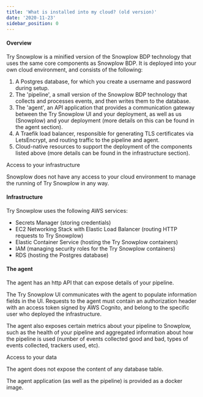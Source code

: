 ```yaml
---
title: 'What is installed into my cloud? (old version)'
date: '2020-11-23'
sidebar_position: 0
---
```


#### Overview

Try Snowplow is a minified version of the Snowplow BDP technology that uses the same core components as Snowplow BDP. It is deployed into your own cloud environment, and consists of the following:

1. A Postgres database, for which you create a username and password during setup.
2. The 'pipeline', a small version of the Snowplow BDP technology that collects and processes events, and then writes them to the database.
3. The 'agent', an API application that provides a communication gateway between the Try Snowplow UI and your deployment, as well as us (Snowplow) and your deployment (more details on this can be found in the agent section).
4. A Traefik load balancer, responsible for generating TLS certificates via LetsEncrypt, and routing traffic to the pipeline and agent.
5. Cloud-native resources to support the deployment of the components listed above (more details can be found in the infrastructure section).

Access to your infrastructure

Snowplow does not have any access to your cloud environment to manage the running of Try Snowplow in any way.

#### Infrastructure

Try Snowplow uses the following AWS services:

- Secrets Manager (storing credentials)
- EC2 Networking Stack with Elastic Load Balancer (routing HTTP requests to Try Snowplow)
- Elastic Container Service (hosting the Try Snowplow containers)
- IAM (managing security roles for the Try Snowplow containers)
- RDS (hosting the Postgres database)

#### The agent

The agent has an http API that can expose details of your pipeline.

The Try Snowplow UI communicates with the agent to populate information fields in the UI. Requests to the agent must contain an authorization header with an access token signed by AWS Cognito, and belong to the specific user who deployed the infrastructure.

The agent also exposes certain metrics about your pipeline to Snowplow, such as the health of your pipeline and aggregated information about how the pipeline is used (number of events collected good and bad, types of events collected, trackers used, etc).

Access to your data

The agent does not expose the content of any database table.

The agent application (as well as the pipeline) is provided as a docker image.

